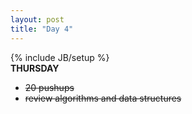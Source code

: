 ```yaml
---
layout: post
title: "Day 4"
---
```

{% include JB/setup %}  
**THURSDAY**  

- ~~20 pushups~~
- ~~review algorithms and data structures~~
